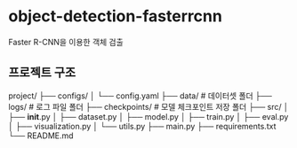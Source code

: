 # object-detection-fasterrcnn
Faster R-CNN을 이용한 객체 검출


## 프로젝트 구조
project/
├── configs/
│   └── config.yaml
├── data/                # 데이터셋 폴더
├── logs/                # 로그 파일 폴더
├── checkpoints/         # 모델 체크포인트 저장 폴더
├── src/
│   ├── __init__.py
│   ├── dataset.py
│   ├── model.py
│   ├── train.py
│   ├── eval.py
│   ├── visualization.py
│   └── utils.py
├── main.py
├── requirements.txt
└── README.md
